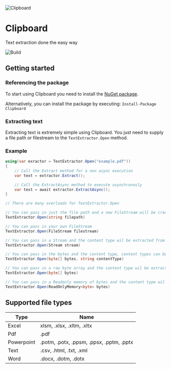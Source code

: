 ![Clipboard](https://github.com/clipboard-org/clipboard/blob/master/src/Clipboard/images/icon.png)
# Clipboard
Text extraction done the easy way

![Build](https://github.com/clipboard-org/clipboard/workflows/Build/badge.svg)

## Getting started
### Referencing the package
To start using Clipboard you need to install the [NuGet package](https://www.nuget.org/packages/Clipboard/).

Alternatively, you can install the package by executing: `Install-Package Clipboard`

### Extracting text
Extracting text is extremely simple using Clipboard. You just need to supply a file path or filestream to the `TextExtractor.Open` method.

### Example
```c#
using(var exractor = TextExtractor.Open("example.pdf")) 
{
    // Call the Extract method for a non async execution
    var text = extractor.Extract();

    // Call the ExtractAsync method to execute asynchronosly
    var text = await extractor.ExtractAsync();
}

// There are many overloads for TextExtractor.Open

// You can pass in just the file path and a new FileStream will be created
TextExtractor.Open(string filepath)

// You can pass in your own FileStream
TextExtractor.Open(FileStream filestream)

// You can pass in a Stream and the content type wil be extracted from the bytes
TextExtractor.Open(Stream stream)

// You can pass in the bytes and the content type, content types can be accessed via the static `ContentType` class
TextExtractor.Open(byte[] bytes, string contentType)

// You can pass in a raw byte array and the content type wil be extracted
TextExtractor.Open(byte[] bytes)

// You can pass in a Readonly memory of bytes and the content type wil be extracted
TextExtractor.Open(ReadOnlyMemory<byte> bytes)
```

## Supported file types

| Type       | Name                                      |
|------------|-------------------------------------------|
| Excel      | xlsm, .xlsx, .xltm, .xltx                 |
| Pdf        | .pdf                                      |
| Powerpoint | .potm, .potx, .ppsm, .ppsx, .pptm, .pptx  |
| Text       | .csv, .html, .txt, .xml                   |
| Word       | .docx, .dotm, .dotx                       |
